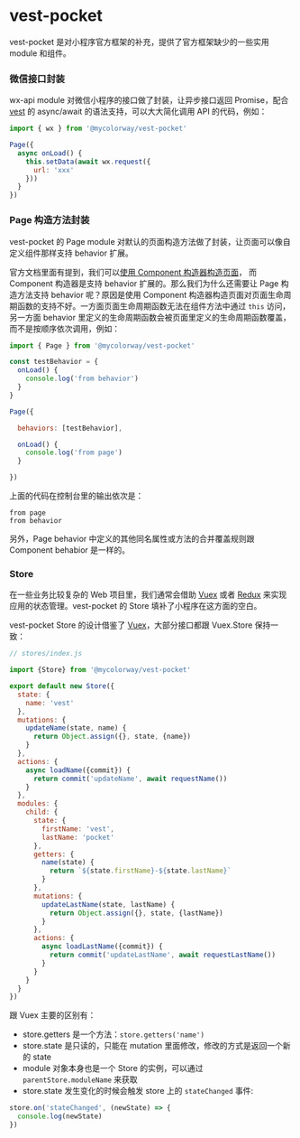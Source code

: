 # vest-pocket

vest-pocket 是对小程序官方框架的补充，提供了官方框架缺少的一些实用 module 和组件。

### 微信接口封装

wx-api module 对微信小程序的接口做了封装，让异步接口返回 Promise，配合 [vest](https://github.com/mycolorway/vest) 的 async/await 的语法支持，可以大大简化调用 API 的代码，例如：

```js
import { wx } from '@mycolorway/vest-pocket'

Page({
  async onLoad() {
    this.setData(await wx.request({
      url: 'xxx'
    }))
  }
})
```

### Page 构造方法封装

vest-pocket 的 Page module 对默认的页面构造方法做了封装，让页面可以像自定义组件那样支持 behavior 扩展。

官方文档里面有提到，我们可以[使用 Component 构造器构造页面](https://developers.weixin.qq.com/miniprogram/dev/framework/custom-component/component.html#%E4%BD%BF%E7%94%A8-component-%E6%9E%84%E9%80%A0%E5%99%A8%E6%9E%84%E9%80%A0%E9%A1%B5%E9%9D%A2)，
而 Component 构造器是支持 behavior 扩展的。那么我们为什么还需要让 Page 构造方法支持 behavior 呢？原因是使用 Component 构造器构造页面对页面生命周期函数的支持不好。一方面页面生命周期函数无法在组件方法中通过 `this` 访问，另一方面 behavior 里定义的生命周期函数会被页面里定义的生命周期函数覆盖，而不是按顺序依次调用，例如：

```js
import { Page } from '@mycolorway/vest-pocket'

const testBehavior = {
  onLoad() {
    console.log('from behavior')
  }
}

Page({

  behaviors: [testBehavior],

  onLoad() {
    console.log('from page')
  }

})
```

上面的代码在控制台里的输出依次是：

```
from page
from behavior
```

另外，Page behavior 中定义的其他同名属性或方法的合并覆盖规则跟 Component behabior 是一样的。

### Store

在一些业务比较复杂的 Web 项目里，我们通常会借助 [Vuex](https://vuex.vuejs.org/) 或者 [Redux](https://redux.js.org/) 来实现应用的状态管理。vest-pocket 的 Store 填补了小程序在这方面的空白。

vest-pocket Store 的设计借鉴了 [Vuex](https://vuex.vuejs.org/)，大部分接口都跟 Vuex.Store 保持一致：

```js
// stores/index.js

import {Store} from '@mycolorway/vest-pocket'

export default new Store({
  state: {
    name: 'vest'
  },
  mutations: {
    updateName(state, name) {
      return Object.assign({}, state, {name})
    }
  },
  actions: {
    async loadName({commit}) {
      return commit('updateName', await requestName())
    }
  },
  modules: {
    child: {
      state: {
        firstName: 'vest',
        lastName: 'pocket'
      },
      getters: {
        name(state) {
          return `${state.firstName}-${state.lastName}`
        }
      },
      mutations: {
        updateLastName(state, lastName) {
          return Object.assign({}, state, {lastName})
        }
      },
      actions: {
        async loadLastName({commit}) {
          return commit('updateLastName', await requestLastName())
        }
      }
    }
  }
})
```

跟 Vuex 主要的区别有：

* store.getters 是一个方法：`store.getters('name')`
* store.state 是只读的，只能在 mutation 里面修改，修改的方式是返回一个新的 state
* module 对象本身也是一个 Store 的实例，可以通过 `parentStore.moduleName` 来获取
* store.state 发生变化的时候会触发 store 上的 `stateChanged` 事件:

```js
store.on('stateChanged', (newState) => {
  console.log(newState)
})
```
